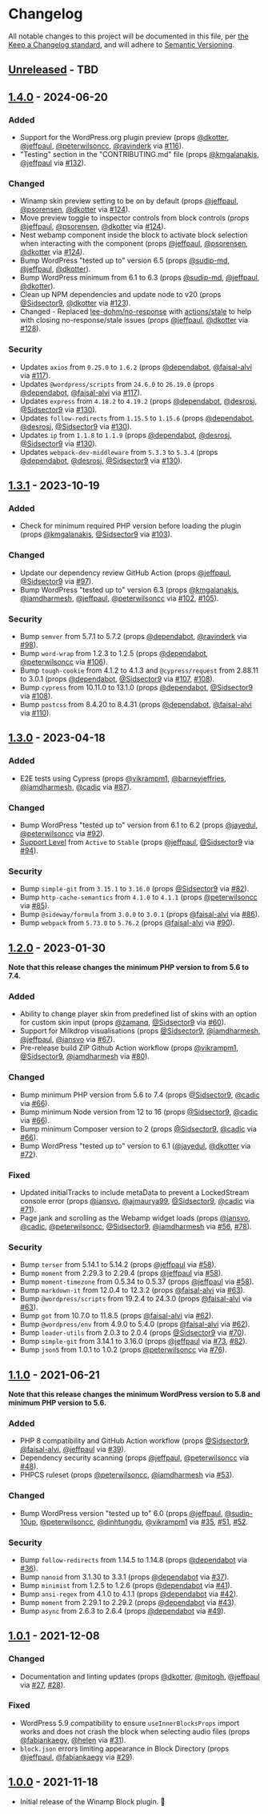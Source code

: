 # Changelog

All notable changes to this project will be documented in this file, per [the Keep a Changelog standard](http://keepachangelog.com/), and will adhere to [Semantic Versioning](https://semver.org/spec/v2.0.0.html).

## [Unreleased] - TBD

## [1.4.0] - 2024-06-20
### Added
- Support for the WordPress.org plugin preview (props [@dkotter](https://github.com/dkotter), [@jeffpaul](https://github.com/jeffpaul), [@peterwilsoncc](https://github.com/peterwilsoncc), [@ravinderk](https://github.com/ravinderk) via [#116](https://github.com/10up/retro-winamp-block/pull/116)).
- "Testing" section in the "CONTRIBUTING.md" file (props [@kmgalanakis](https://github.com/kmgalanakis), [@jeffpaul](https://github.com/jeffpaul) via [#132](https://github.com/10up/retro-winamp-block/pull/132)).

### Changed
- Winamp skin preview setting to be on by default (props [@jeffpaul](https://github.com/jeffpaul), [@psorensen](https://github.com/psorensen), [@dkotter](https://github.com/dkotter) via [#124](https://github.com/10up/retro-winamp-block/pull/124)).
- Move preview toggle to inspector controls from block controls (props [@jeffpaul](https://github.com/jeffpaul), [@psorensen](https://github.com/psorensen), [@dkotter](https://github.com/dkotter) via [#124](https://github.com/10up/retro-winamp-block/pull/124)).
- Nest webamp component inside the block to activate block selection when interacting with the component (props [@jeffpaul](https://github.com/jeffpaul), [@psorensen](https://github.com/psorensen), [@dkotter](https://github.com/dkotter) via [#124](https://github.com/10up/retro-winamp-block/pull/124)).
- Bump WordPress "tested up to" version 6.5 (props [@sudip-md](https://github.com/sudip-md), [@jeffpaul](https://github.com/jeffpaul), [@dkotter](https://github.com/dkotter)).
- Bump WordPress minimum from 6.1 to 6.3 (props [@sudip-md](https://github.com/sudip-md), [@jeffpaul](https://github.com/jeffpaul), [@dkotter](https://github.com/dkotter)).
- Clean up NPM dependencies and update node to v20 (props [@Sidsector9](https://github.com/Sidsector9), [@dkotter](https://github.com/dkotter) via [#123](https://github.com/10up/retro-winamp-block/pull/123)).
- Changed - Replaced [lee-dohm/no-response](https://github.com/lee-dohm/no-response) with [actions/stale](https://github.com/actions/stale) to help with closing no-response/stale issues (props [@jeffpaul](https://github.com/jeffpaul), [@dkotter](https://github.com/dkotter) via [#128](https://github.com/10up/retro-winamp-block/pull/128)).

### Security
- Updates `axios` from `0.25.0` to `1.6.2` (props [@dependabot](https://github.com/apps/dependabot), [@faisal-alvi](https://github.com/faisal-alvi) via [#117](https://github.com/10up/retro-winamp-block/pull/117)).
- Updates `@wordpress/scripts` from `24.6.0` to `26.19.0` (props [@dependabot](https://github.com/apps/dependabot), [@faisal-alvi](https://github.com/faisal-alvi) via [#117](https://github.com/10up/retro-winamp-block/pull/117)).
- Updates `express` from `4.18.2` to `4.19.2` (props [@dependabot](https://github.com/apps/dependabot), [@desrosj](https://github.com/desrosj), [@Sidsector9](https://github.com/Sidsector9) via [#130](https://github.com/10up/retro-winamp-block/pull/130)).
- Updates `follow-redirects` from `1.15.5` to `1.15.6` (props [@dependabot](https://github.com/apps/dependabot), [@desrosj](https://github.com/desrosj), [@Sidsector9](https://github.com/Sidsector9) via [#130](https://github.com/10up/retro-winamp-block/pull/130)).
- Updates `ip` from `1.1.8` to `1.1.9` (props [@dependabot](https://github.com/apps/dependabot), [@desrosj](https://github.com/desrosj), [@Sidsector9](https://github.com/Sidsector9) via [#130](https://github.com/10up/retro-winamp-block/pull/130)).
- Updates `webpack-dev-middleware` from `5.3.3` to `5.3.4` (props [@dependabot](https://github.com/apps/dependabot), [@desrosj](https://github.com/desrosj), [@Sidsector9](https://github.com/Sidsector9) via [#130](https://github.com/10up/retro-winamp-block/pull/130)).

## [1.3.1] - 2023-10-19
### Added
- Check for minimum required PHP version before loading the plugin (props [@kmgalanakis](https://github.com/kmgalanakis), [@Sidsector9](https://github.com/Sidsector9) via [#103](https://github.com/10up/retro-winamp-block/pull/103)).

### Changed
- Update our dependency review GitHub Action (props [@jeffpaul](https://github.com/jeffpaul), [@Sidsector9](https://github.com/Sidsector9) via [#97](https://github.com/10up/retro-winamp-block/pull/97)).
- Bump WordPress "tested up to" version 6.3 (props [@kmgalanakis](https://github.com/kmgalanakis), [@iamdharmesh](https://github.com/iamdharmesh), [@jeffpaul](https://github.com/jeffpaul), [@peterwilsoncc](https://github.com/peterwilsoncc) via [#102](https://github.com/10up/retro-winamp-block/pull/102), [#105](https://github.com/10up/retro-winamp-block/pull/105)).

### Security
- Bump `semver` from 5.7.1 to 5.7.2 (props [@dependabot](https://github.com/apps/dependabot), [@ravinderk](https://github.com/ravinderk) via [#98](https://github.com/10up/retro-winamp-block/pull/98)).
- Bump `word-wrap` from 1.2.3 to 1.2.5 (props [@dependabot](https://github.com/apps/dependabot), [@peterwilsoncc](https://github.com/peterwilsoncc) via [#106](https://github.com/10up/retro-winamp-block/pull/106)).
- Bump `tough-cookie` from 4.1.2 to 4.1.3 and `@cypress/request` from 2.88.11 to 3.0.1 (props [@dependabot](https://github.com/apps/dependabot), [@Sidsector9](https://github.com/Sidsector9) via [#107](https://github.com/10up/retro-winamp-block/pull/107), [#108](https://github.com/10up/retro-winamp-block/pull/108)).
- Bump `cypress` from 10.11.0 to 13.1.0 (props [@dependabot](https://github.com/apps/dependabot), [@Sidsector9](https://github.com/Sidsector9) via [#108](https://github.com/10up/retro-winamp-block/pull/108)).
- Bump `postcss` from 8.4.20 to 8.4.31 (props [@dependabot](https://github.com/apps/dependabot), [@faisal-alvi](https://github.com/faisal-alvi) via [#110](https://github.com/10up/retro-winamp-block/pull/110)).

## [1.3.0] - 2023-04-18
### Added
- E2E tests using Cypress (props [@vikrampm1](https://github.com/vikrampm1), [@barneyjeffries](https://github.com/barneyjeffries), [@iamdharmesh](https://github.com/iamdharmesh), [@cadic](https://github.com/cadic) via [#87](https://github.com/10up/retro-winamp-block/pull/87)).

### Changed
- Bump WordPress "tested up to" version from 6.1 to 6.2 (props [@jayedul](https://github.com/jayedul), [@peterwilsoncc](https://github.com/peterwilsoncc) via [#92](https://github.com/10up/retro-winamp-block/pull/92)).
- [Support Level](https://github.com/10up/retro-winamp-block#support-level) from `Active` to `Stable` (props [@jeffpaul](https://github.com/jeffpaul), [@Sidsector9](https://github.com/Sidsector9) via [#94](https://github.com/10up/retro-winamp-block/pull/94)).

### Security
- Bump `simple-git` from `3.15.1` to `3.16.0` (props [@Sidsector9](https://github.com/Sidsector9) via [#82](https://github.com/10up/retro-winamp-block/pull/82)).
- Bump `http-cache-semantics` from `4.1.0` to `4.1.1` (props [@peterwilsoncc](https://github.com/peterwilsoncc) via [#85](https://github.com/10up/retro-winamp-block/pull/85)).
- Bump `@sideway/formula` from `3.0.0` to `3.0.1` (props [@faisal-alvi](https://github.com/faisal-alvi) via [#86](https://github.com/10up/retro-winamp-block/pull/86)).
- Bump `webpack` from `5.73.0` to `5.76.2` (props [@faisal-alvi](https://github.com/faisal-alvi) via [#90](https://github.com/10up/retro-winamp-block/pull/90)).

## [1.2.0] - 2023-01-30
**Note that this release changes the minimum PHP version to from 5.6 to 7.4.**

### Added
- Ability to change player skin from predefined list of skins with an option for custom skin input (props [@zamanq](https://github.com/zamanq), [@Sidsector9](https://github.com/Sidsector9) via [#60](https://github.com/10up/retro-winamp-block/pull/60)).
- Support for Milkdrop visualisations (props [@Sidsector9](https://github.com/Sidsector9), [@iamdharmesh](https://github.com/iamdharmesh), [@jeffpaul](https://github.com/jeffpaul), [@iansvo](https://github.com/iansvo) via [#67](https://github.com/10up/retro-winamp-block/pull/67)).
- Pre-release build ZIP Github Action workflow (props [@vikrampm1](https://github.com/vikrampm1), [@Sidsector9](https://github.com/Sidsector9), [@iamdharmesh](https://github.com/iamdharmesh) via [#80](https://github.com/10up/retro-winamp-block/pull/80)).

### Changed
- Bump minimum PHP version from 5.6 to 7.4 (props [@Sidsector9](https://github.com/Sidsector9), [@cadic](https://github.com/cadic) via [#66](https://github.com/10up/retro-winamp-block/pull/66)).
- Bump minimum Node version from 12 to 16 (props [@Sidsector9](https://github.com/Sidsector9), [@cadic](https://github.com/cadic) via [#66](https://github.com/10up/retro-winamp-block/pull/66)).
- Bump minimum Composer version to 2 (props [@Sidsector9](https://github.com/Sidsector9), [@cadic](https://github.com/cadic) via [#66](https://github.com/10up/retro-winamp-block/pull/66)).
- Bump WordPress "tested up to" version to 6.1 ([@jayedul](https://github.com/jayedul), [@dkotter](https://github.com/dkotter) via [#72](https://github.com/10up/retro-winamp-block/pull/72)).

### Fixed
- Updated initialTracks to include metaData to prevent a LockedStream console error (props [@iansvo](https://github.com/iansvo), [@ajmaurya99](https://github.com/ajmaurya99), [@Sidsector9](https://github.com/Sidsector9), [@cadic](https://github.com/cadic) via [#71](https://github.com/10up/retro-winamp-block/pull/71)).
- Page jank and scrolling as the Webamp widget loads (props [@iansvo](https://github.com/iansvo), [@cadic](https://github.com/cadic), [@peterwilsoncc](https://github.com/peterwilsoncc), [@Sidsector9](https://github.com/Sidsector9), [@iamdharmesh](https://github.com/iamdharmesh) via [#56](https://github.com/10up/retro-winamp-block/pull/56), [#78](https://github.com/10up/retro-winamp-block/pull/78)).

### Security
- Bump `terser` from 5.14.1 to 5.14.2 (props [@jeffpaul](https://github.com/jeffpaul) via [#58](https://github.com/10up/retro-winamp-block/pull/58)).
- Bump `moment` from 2.29.3 to 2.29.4 (props [@jeffpaul](https://github.com/jeffpaul) via [#58](https://github.com/10up/retro-winamp-block/pull/59)).
- Bump `moment-timezone` from 0.5.34 to 0.5.37 (props [@jeffpaul](https://github.com/jeffpaul) via [#58](https://github.com/10up/retro-winamp-block/pull/61)).
- Bump `markdown-it` from 12.0.4 to 12.3.2 (props [@faisal-alvi](https://github.com/faisal-alvi) via [#63](https://github.com/10up/retro-winamp-block/pull/63)).
- Bump `@wordpress/scripts` from 19.2.4 to 24.3.0 (props [@faisal-alvi](https://github.com/faisal-alvi) via [#63](https://github.com/10up/retro-winamp-block/pull/63)).
- Bump `got` from 10.7.0 to 11.8.5 (props [@faisal-alvi](https://github.com/faisal-alvi) via [#62](https://github.com/10up/retro-winamp-block/pull/62)).
- Bump `@wordpress/env` from 4.9.0 to 5.4.0 (props [@faisal-alvi](https://github.com/faisal-alvi) via [#62](https://github.com/10up/retro-winamp-block/pull/62)).
- Bump `loader-utils` from 2.0.3 to 2.0.4 (props [@Sidsector9](https://github.com/Sidsector9) via [#70](https://github.com/10up/retro-winamp-block/pull/70)).
- Bump `simple-git` from 3.14.1 to 3.16.0 (props [@jeffpaul](https://github.com/jeffpaul) via [#73](https://github.com/10up/retro-winamp-block/pull/73), [#82](https://github.com/10up/retro-winamp-block/pull/82)).
- Bump `json5` from 1.0.1 to 1.0.2 (props [@peterwilsoncc](https://github.com/peterwilsoncc) via [#76](https://github.com/10up/retro-winamp-block/pull/76)).

## [1.1.0] - 2021-06-21
**Note that this release changes the minimum WordPress version to 5.8 and minimum PHP version to 5.6.**

### Added
- PHP 8 compatibility and GitHub Action workflow (props [@Sidsector9](https://github.com/Sidsector9), [@faisal-alvi](https://github.com/faisal-alvi), [@jeffpaul](https://github.com/jeffpaul) via [#39](https://github.com/10up/retro-winamp-block/pull/39)).
- Dependency security scanning (props [@jeffpaul](https://github.com/jeffpaul), [@peterwilsoncc](https://github.com/peterwilsoncc) via [#48](https://github.com/10up/retro-winamp-block/pull/48)).
- PHPCS ruleset (props [@peterwilsoncc](https://github.com/peterwilsoncc), [@iamdharmesh](https://github.com/iamdharmesh) via [#53](https://github.com/10up/retro-winamp-block/pull/53)).

### Changed
- Bump WordPress version "tested up to" 6.0 (props [@jeffpaul](https://github.com/jeffpaul), [@sudip-10up](https://github.com/sudip-10up), [@peterwilsoncc](https://github.com/peterwilsoncc), [@dinhtungdu](https://github.com/dinhtungdu), [@vikrampm1](https://github.com/vikrampm1) via [#35](https://github.com/10up/retro-winamp-block/pull/35), [#51](https://github.com/10up/retro-winamp-block/pull/51), [#52](https://github.com/10up/retro-winamp-block/pull/52).

### Security
- Bump `follow-redirects` from 1.14.5 to 1.14.8 (props [@dependabot](https://github.com/apps/dependabot) via [#36](https://github.com/10up/retro-winamp-block/pull/36)).
- Bump `nanoid` from 3.1.30 to 3.3.1 (props [@dependabot](https://github.com/apps/dependabot) via [#37](https://github.com/10up/retro-winamp-block/pull/37)).
- Bump `minimist` from 1.2.5 to 1.2.6 (props [@dependabot](https://github.com/apps/dependabot) via [#41](https://github.com/10up/retro-winamp-block/pull/41)).
- Bump `ansi-regex` from 4.1.0 to 4.1.1 (props [@dependabot](https://github.com/apps/dependabot) via [#42](https://github.com/10up/retro-winamp-block/pull/42)).
- Bump `moment` from 2.29.1 to 2.29.2 (props [@dependabot](https://github.com/apps/dependabot) via [#43](https://github.com/10up/retro-winamp-block/pull/43)).
- Bump `async` from 2.6.3 to 2.6.4 (props [@dependabot](https://github.com/apps/dependabot) via [#49](https://github.com/10up/retro-winamp-block/pull/49)).

## [1.0.1] - 2021-12-08
### Changed
- Documentation and linting updates (props [@dkotter](https://github.com/dkotter), [@mitogh](https://github.com/mitogh), [@jeffpaul](https://github.com/jeffpaul) via [#27](https://github.com/10up/retro-winamp-block/pull/27), [#28](https://github.com/10up/retro-winamp-block/pull/28)).

### Fixed
- WordPress 5.9 compatibility to ensure `useInnerBlocksProps` import works and does not crash the block when selecting audio files (props [@fabiankaegy](https://github.com/fabiankaegy), [@helen](https://github.com/helen) via [#31](https://github.com/10up/retro-winamp-block/pull/31)).
- `block.json` errors limiting appearance in Block Directory (props [@jeffpaul](https://github.com/jeffpaul), [@fabiankaegy](https://github.com/fabiankaegy) via [#29](https://github.com/10up/retro-winamp-block/pull/29)).

## [1.0.0] - 2021-11-18
- Initial release of the Winamp Block plugin. 🎉

[Unreleased]: https://github.com/10up/retro-winamp-block/compare/trunk...develop
[1.4.0]: https://github.com/10up/retro-winamp-block/compare/1.3.1...1.4.0
[1.3.1]: https://github.com/10up/retro-winamp-block/compare/1.3.0...1.3.1
[1.3.0]: https://github.com/10up/retro-winamp-block/compare/1.2.0...1.3.0
[1.2.0]: https://github.com/10up/retro-winamp-block/compare/1.1.0...1.2.0
[1.1.0]: https://github.com/10up/retro-winamp-block/compare/1.0.1...1.1.0
[1.0.1]: https://github.com/10up/retro-winamp-block/compare/1.0.0...1.0.1
[1.0.0]: https://github.com/10up/retro-winamp-block/tree/1.0.0
